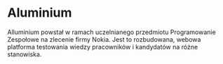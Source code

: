 # Aluminium
Alluminium powstał w ramach uczelnianego przedmiotu Programowanie Zespołowe na zlecenie firmy Nokia.
Jest to rozbudowana, webowa platforma testowania wiedzy pracowników i kandydatów na różne stanowiska.
